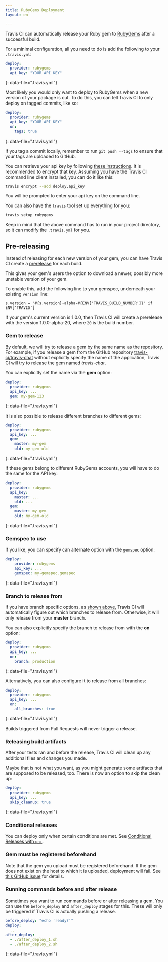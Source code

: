 ```yaml
---
title: RubyGems Deployment
layout: en

---
```


Travis CI can automatically release your Ruby gem to [RubyGems](https://rubygems.org/) after a successful build.

For a minimal configuration, all you need to do is add the following to your `.travis.yml`:

```yaml
deploy:
  provider: rubygems
  api_key: "YOUR API KEY"
```
{: data-file=".travis.yml"}

Most likely you would only want to deploy to RubyGems when a new version of
your package is cut. To do this, you can tell Travis CI to only deploy on
tagged commits, like so:

```yaml
deploy:
  provider: rubygems
  api_key: "YOUR API KEY"
  on:
    tags: true
```
{: data-file=".travis.yml"}

If you tag a commit locally, remember to run `git push --tags` to ensure that your tags are uploaded to GitHub.

You can retrieve your api key by following [these instructions](http://guides.rubygems.org/rubygems-org-api). It is recommended to encrypt that key.
Assuming you have the Travis CI command line client installed, you can do it like this:

```bash
travis encrypt --add deploy.api_key
```

You will be prompted to enter your api key on the command line.

You can also have the `travis` tool set up everything for you:

```bash
travis setup rubygems
```

Keep in mind that the above command has to run in your project directory, so it can modify the `.travis.yml` for you.

## Pre-releasing

Instead of releasing for each new version of your gem, you can have Travis CI create a [prerelease](http://guides.rubygems.org/patterns#prerelease-gems) for each build.

This gives your gem's users the option to download a newer, possibly more unstable version of your gem.

To enable this, add the following line to your gemspec, underneath your existing `version` line:

```
s.version = "#{s.version}-alpha-#{ENV['TRAVIS_BUILD_NUMBER']}" if ENV['TRAVIS']
```

If your gem's current version is 1.0.0, then Travis CI will create a prerelease with the version 1.0.0-alpha-20, where `20` is the build number.

### Gem to release

By default, we will try to release a gem by the same name as the repository. For example, if you release a gem from the GitHub repository [travis-ci/travis-chat](https://github.com/travis-ci/travis-chat) without explicitly specify the name of the application, Travis CI will try to release the gem named *travis-chat*.

You can explicitly set the name via the **gem** option:

```yaml
deploy:
  provider: rubygems
  api_key: ...
  gem: my-gem-123
```
{: data-file=".travis.yml"}

It is also possible to release different branches to different gems:

```yaml
deploy:
  provider: rubygems
  api_key: ...
  gem:
    master: my-gem
    old: my-gem-old
```
{: data-file=".travis.yml"}

If these gems belong to different RubyGems accounts, you will have to do the same for the API key:

```yaml
deploy:
  provider: rubygems
  api_key:
    master: ...
    old: ...
  gem:
    master: my-gem
    old: my-gem-old
```
{: data-file=".travis.yml"}

### Gemspec to use

If you like, you can specify can alternate option with the `gemspec` option:

```yaml
deploy:
    provider: rubygems
    api_key: ...
    gemspec: my-gemspec.gemspec
```
{: data-file=".travis.yml"}

### Branch to release from

If you have branch specific options, as [shown above](#Gem-to-release), Travis CI will automatically figure out which branches to release from. Otherwise, it will only release from your **master** branch.

You can also explicitly specify the branch to release from with the **on** option:

```yaml
deploy:
  provider: rubygems
  api_key: ...
  on:
    branch: production
```
{: data-file=".travis.yml"}

Alternatively, you can also configure it to release from all branches:

```yaml
deploy:
  provider: rubygems
  api_key: ...
  on:
    all_branches: true
```
{: data-file=".travis.yml"}

Builds triggered from Pull Requests will never trigger a release.

### Releasing build artifacts

After your tests ran and before the release, Travis CI will clean up any additional files and changes you made.

Maybe that is not what you want, as you might generate some artifacts that are supposed to be released, too. There is now an option to skip the clean up:

```yaml
deploy:
  provider: rubygems
  api_key: ...
  skip_cleanup: true
```
{: data-file=".travis.yml"}

### Conditional releases

You can deploy only when certain conditions are met.
See [Conditional Releases with `on:`](/user/deployment#conditional-releases-with-on).

### Gem must be registered beforehand

Note that the gem you upload must be registered beforehand.
If the gem does not exist on the host to which it is uploaded, deployment will fail.
See [this GitHub issue](https://github.com/travis-ci/dpl/issues/574) for details.

### Running commands before and after release

Sometimes you want to run commands before or after releasing a gem. You can use the `before_deploy` and `after_deploy` stages for this. These will only be triggered if Travis CI is actually pushing a release.

```yaml
before_deploy: "echo 'ready?'"
deploy:
  ..
after_deploy:
  - ./after_deploy_1.sh
  - ./after_deploy_2.sh
```
{: data-file=".travis.yml"}
